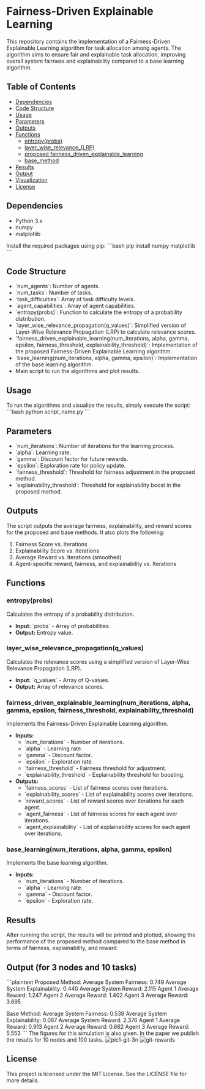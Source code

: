 
# Fairness-Driven Explainable Learning

This repository contains the implementation of a Fairness-Driven Explainable Learning algorithm for task allocation among agents. The algorithm aims to ensure fair and explainable task allocation, improving overall system fairness and explainability compared to a base learning algorithm.

## Table of Contents
- [Dependencies](#dependencies)
- [Code Structure](#code-structure)
- [Usage](#usage)
- [Parameters](#parameters)
- [Outputs](#outputs)
- [Functions](#functions)
  - [entropy(probs)](#entropyprobs)
  - [layer_wise_relevance_(LRP)](#layer_wise_relevance_propagationq_values)
  - [proposed fairness_driven_explainable_learning](#fairness_driven_explainable_learningnum_iterations-alpha-gamma-epsilon-fairness_threshold-explainability_threshold)
  - [base_method](#base_learningnum_iterations-alpha-gamma-epsilon)
- [Results](#results)
- [Output](#example-output)
- [Visualization](#visualization)
- [License](#license)

## Dependencies

- Python 3.x
- numpy
- matplotlib

Install the required packages using pip:
\`\`\`bash
pip install numpy matplotlib
\`\`\`

## Code Structure

- \`num_agents\`: Number of agents.
- \`num_tasks\`: Number of tasks.
- \`task_difficulties\`: Array of task difficulty levels.
- \`agent_capabilities\`: Array of agent capabilities.
- \`entropy(probs)\`: Function to calculate the entropy of a probability distribution.
- \`layer_wise_relevance_propagation(q_values)\`: Simplified version of Layer-Wise Relevance Propagation (LRP) to calculate relevance scores.
- \`fairness_driven_explainable_learning(num_iterations, alpha, gamma, epsilon, fairness_threshold, explainability_threshold)\`: Implementation of the proposed Fairness-Driven Explainable Learning algorithm.
- \`base_learning(num_iterations, alpha, gamma, epsilon)\`: Implementation of the base learning algorithm.
- Main script to run the algorithms and plot results.

## Usage

To run the algorithms and visualize the results, simply execute the script:
\`\`\`bash
python script_name.py
\`\`\`

## Parameters

- \`num_iterations\`: Number of iterations for the learning process.
- \`alpha\`: Learning rate.
- \`gamma\`: Discount factor for future rewards.
- \`epsilon\`: Exploration rate for policy update.
- \`fairness_threshold\`: Threshold for fairness adjustment in the proposed method.
- \`explainability_threshold\`: Threshold for explainability boost in the proposed method.

## Outputs

The script outputs the average fairness, explainability, and reward scores for the proposed and base methods. It also plots the following:
1. Fairness Score vs. Iterations
2. Explainability Score vs. Iterations
3. Average Reward vs. Iterations (smoothed)
4. Agent-specific reward, fairness, and explainability vs. Iterations

## Functions

### entropy(probs)

Calculates the entropy of a probability distribution.

- **Input:** \`probs\` - Array of probabilities.
- **Output:** Entropy value.

### layer_wise_relevance_propagation(q_values)

Calculates the relevance scores using a simplified version of Layer-Wise Relevance Propagation (LRP).

- **Input:** \`q_values\` - Array of Q-values.
- **Output:** Array of relevance scores.

### fairness_driven_explainable_learning(num_iterations, alpha, gamma, epsilon, fairness_threshold, explainability_threshold)

Implements the Fairness-Driven Explainable Learning algorithm.

- **Inputs:**
  - \`num_iterations\` - Number of iterations.
  - \`alpha\` - Learning rate.
  - \`gamma\` - Discount factor.
  - \`epsilon\` - Exploration rate.
  - \`fairness_threshold\` - Fairness threshold for adjustment.
  - \`explainability_threshold\` - Explainability threshold for boosting.
- **Outputs:**
  - \`fairness_scores\` - List of fairness scores over iterations.
  - \`explainability_scores\` - List of explainability scores over iterations.
  - \`reward_scores\` - List of reward scores over iterations for each agent.
  - \`agent_fairness\` - List of fairness scores for each agent over iterations.
  - \`agent_explainability\` - List of explainability scores for each agent over iterations.

### base_learning(num_iterations, alpha, gamma, epsilon)

Implements the base learning algorithm.

- **Inputs:**
  - \`num_iterations\` - Number of iterations.
  - \`alpha\` - Learning rate.
  - \`gamma\` - Discount factor.
  - \`epsilon\` - Exploration rate.

## Results

After running the script, the results will be printed and plotted, showing the performance of the proposed method compared to the base method in terms of fairness, explainability, and reward.

##  Output (for 3 nodes and 10 tasks)
\`\`\`plaintext
Proposed Method:
Average System Fairness: 0.749
Average System Explainability: 0.440
Average System Reward: 2.115
Agent 1 Average Reward: 1.247
Agent 2 Average Reward: 1.402
Agent 3 Average Reward: 3.695

Base Method:
Average System Fairness: 0.538
Average System Explainability: 0.067
Average System Reward: 2.376
Agent 1 Average Reward: 0.913
Agent 2 Average Reward: 0.662
Agent 3 Average Reward: 5.553
\`\`\`
The figures for this simulation is also given. In the paper we publish the results for 10 nodes and 100 tasks. 
![pic1-git-3n](https://github.com/user-attachments/assets/24a0bbf6-8961-4f02-b77e-058bb500422d)
![git-rewards](https://github.com/user-attachments/assets/3b029204-1d35-4c67-a91b-6a4fadbddd63)

## License

This project is licensed under the MIT License. See the LICENSE file for more details.
